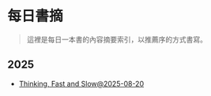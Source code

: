 # 每日書摘

> 這裡是每日一本書的內容摘要索引，以推薦序的方式書寫。

## 2025
- [Thinking, Fast and Slow@2025-08-20](ThinkingFastandSlow.md)
